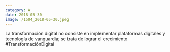 ```yaml
--- 
category: A 
date: 2018-05-30 
image: /1504_2018-05-30.jpeg 
--- 
```


La transformación digital no consiste en implementar plataformas digitales y tecnología de vanguardia; se trata de lograr el crecimiento #TransformaciónDigital